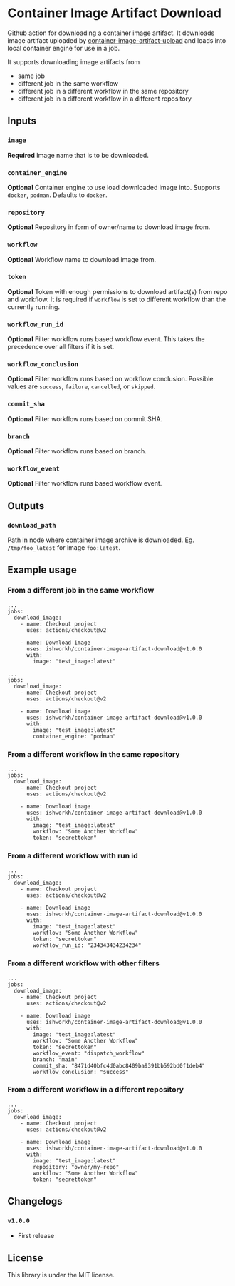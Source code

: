 # Container Image Artifact Download

Github action for downloading a container image artifact. It downloads image artifact uploaded by [container-image-artifact-upload](https://github.com/ishworkh/container-image-artifact-upload) and loads into local container engine for use in a job.

It supports downloading image artifacts from
- same job
- different job in the same workflow
- different job in a different workflow in the same repository
- different job in a different workflow in a different repository

## Inputs

### `image`

**Required** Image name that is to be downloaded.

### `container_engine`

**Optional** Container engine to use load downloaded image into. Supports `docker`, `podman`. Defaults to `docker`.

### `repository`

**Optional** Repository in form of owner/name to download image from.

### `workflow`

**Optional** Workflow name to download image from.

### `token`

**Optional** Token with enough permissions to download artifact(s) from repo and workflow. It is required if `workflow` is set to different workflow than the currently running.

### `workflow_run_id`

**Optional** Filter workflow runs based workflow event. This takes the precedence over all filters if it is set.

### `workflow_conclusion`

**Optional** Filter workflow runs based on workflow conclusion. Possible values are `success`, `failure`, `cancelled`, or `skipped`.

### `commit_sha`

**Optional** Filter workflow runs based on commit SHA.

### `branch`

**Optional** Filter workflow runs based on branch.

### `workflow_event`

**Optional** Filter workflow runs based workflow event.

## Outputs

### `download_path`

Path in node where container image archive is downloaded. Eg. `/tmp/foo_latest` for image `foo:latest`.

## Example usage

### From a different job in the same workflow

```
...
jobs:
  download_image:
    - name: Checkout project
      uses: actions/checkout@v2

    - name: Download image
      uses: ishworkh/container-image-artifact-download@v1.0.0
      with:
        image: "test_image:latest"

```

```
...
jobs:
  download_image:
    - name: Checkout project
      uses: actions/checkout@v2

    - name: Download image
      uses: ishworkh/container-image-artifact-download@v1.0.0
      with:
        image: "test_image:latest"
        container_engine: "podman"

```

### From a different workflow in the same repository

```
...
jobs:
  download_image:
    - name: Checkout project
      uses: actions/checkout@v2

    - name: Download image
      uses: ishworkh/container-image-artifact-download@v1.0.0
      with:
        image: "test_image:latest"
        workflow: "Some Another Workflow"
        token: "secrettoken"
```

### From a different workflow with run id

```
...
jobs:
  download_image:
    - name: Checkout project
      uses: actions/checkout@v2

    - name: Download image
      uses: ishworkh/container-image-artifact-download@v1.0.0
      with:
        image: "test_image:latest"
        workflow: "Some Another Workflow"
        token: "secrettoken"
        workflow_run_id: "234343434234234"
```

### From a different workflow with other filters

```
...
jobs:
  download_image:
    - name: Checkout project
      uses: actions/checkout@v2

    - name: Download image
      uses: ishworkh/container-image-artifact-download@v1.0.0
      with:
        image: "test_image:latest"
        workflow: "Some Another Workflow"
        token: "secrettoken"
        workflow_event: "dispatch_workflow"
        branch: "main"
        commit_sha: "8471d40bfc4d0abc8409ba9391bb592bd0f1deb4"
        workflow_conclusion: "success"
```

### From a different workflow in a different repository

```
...
jobs:
  download_image:
    - name: Checkout project
      uses: actions/checkout@v2

    - name: Download image
      uses: ishworkh/container-image-artifact-download@v1.0.0
      with:
        image: "test_image:latest"
        repository: "owner/my-repo"
        workflow: "Some Another Workflow"
        token: "secrettoken"
```

## Changelogs

### `v1.0.0`

- First release

## License
This library is under the MIT license.
